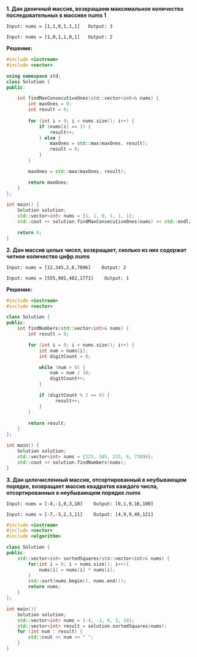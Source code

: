 ****1. Дан двоичный массив, возвращаем максимальное количество последовательных в массиве nums 1****

```**Пример 1:**
Input: nums = [1,1,0,1,1,1]   Output: 3
```
```**Пример 2:**
Input: nums = [1,0,1,1,0,1]   Output: 2
```
**Решение:**

```cpp
#include <iostream>
#include <vector>

using namespace std;
class Solution {
public:

    int findMaxConsecutiveOnes(std::vector<int>& nums) {
        int maxOnes = 0;
        int result = 0;
        
        for (int i = 0; i < nums.size(); i++) {
            if (nums[i] == 1) {
                result++;
            } else {
                maxOnes = std::max(maxOnes, result);
                result = 0;
            }
        }

        maxOnes = std::max(maxOnes, result);

        return maxOnes;
    }    
};

int main() {
    Solution solution;
    std::vector<int> nums = {1, 1, 0, 1, 1, 1};
    std::cout << solution.findMaxConsecutiveOnes(nums) << std::endl;

    return 0;
}
```




****2. Дан массив целых чисел, возвращает, сколько из них содержат четное количество цифр.nums****
 
```**Пример 1:**
Input: nums = [12,345,2,6,7896]    Output: 2
```
```**Пример 2:**
Input: nums = [555,901,482,1771]    Output: 1
```
**Решение:**
```cpp
#include <iostream>
#include <vector>

class Solution {
public:
    int findNumbers(std::vector<int>& nums) {
        int result = 0;

        for (int i = 0; i < nums.size(); i++) {
            int num = nums[i];
            int digitCount = 0;

            while (num > 0) {
                num = num / 10;
                digitCount++;
            }

            if (digitCount % 2 == 0) {
                  result++;
            }
        }

        return result;
    }
};

int main() {
    Solution solution;
    std::vector<int> nums = {123, 345, 233, 6, 73896};
    std::cout << solution.findNumbers(nums);
}
```


**3. Дан целочисленный массив, отсортированный в неубывающем порядке, возвращает массив квадратов каждого числа, отсортированных в неубывающем порядке.nums**

```**Пример 1:**
Input: nums = [-4,-1,0,3,10]    Output: [0,1,9,16,100]
```
```**Пример 2:**
Input: nums = [-7,-3,2,3,11]    Output: [4,9,9,49,121]
```
```cpp
#include <iostream>
#include <vector>
#include <algorithm>

class Solution {
public:
    std::vector<int> sortedSquares(std::vector<int>& nums) {
        for(int i = 0; i < nums.size(); i++){
            nums[i] = nums[i] * nums[i];
        }
        std::sort(nums.begin(), nums.end());
        return nums;
    }
};

int main(){
    Solution solution;
    std::vector<int> nums = {-4, -1, 0, 3, 10};
    std::vector<int> result = solution.sortedSquares(nums);
    for (int num : result) {
        std::cout << num << " ";
    }
}
